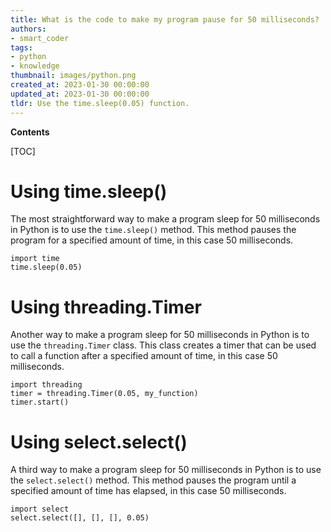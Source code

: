 ```yaml
---
title: What is the code to make my program pause for 50 milliseconds?
authors:
- smart_coder
tags:
- python
- knowledge
thumbnail: images/python.png
created_at: 2023-01-30 00:00:00
updated_at: 2023-01-30 00:00:00
tldr: Use the time.sleep(0.05) function.
---
```


**Contents**

[TOC]

# Using time.sleep()
The most straightforward way to make a program sleep for 50 milliseconds in Python is to use the `time.sleep()` method. This method pauses the program for a specified amount of time, in this case 50 milliseconds.

```
import time
time.sleep(0.05)
```

# Using threading.Timer
Another way to make a program sleep for 50 milliseconds in Python is to use the `threading.Timer` class. This class creates a timer that can be used to call a function after a specified amount of time, in this case 50 milliseconds.

```
import threading
timer = threading.Timer(0.05, my_function)
timer.start()
```

# Using select.select()
A third way to make a program sleep for 50 milliseconds in Python is to use the `select.select()` method. This method pauses the program until a specified amount of time has elapsed, in this case 50 milliseconds.

```
import select
select.select([], [], [], 0.05)
```
